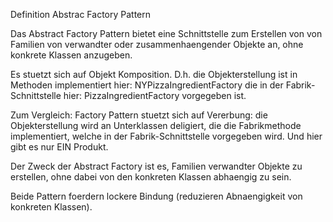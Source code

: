 Definition Abstrac Factory Pattern 

Das Abstract Factory Pattern bietet eine Schnittstelle zum Erstellen von 
von Familien von verwandter oder zusammenhaengender Objekte an, ohne
konkrete Klassen anzugeben.

Es stuetzt sich auf Objekt Komposition.
D.h. die Objekterstellung ist in Methoden implementiert 
hier: NYPizzaIngredientFactory
die in der Fabrik-Schnittstelle
hier: PizzaIngredientFactory
vorgegeben ist.


Zum Vergleich: Factory Pattern stuetzt sich auf Vererbung: die Objekterstellung wird
an Unterklassen deligiert, die die Fabrikmethode implementiert, welche in 
der Fabrik-Schnittstelle vorgegeben wird.
Und hier gibt es nur EIN Produkt.

Der Zweck der Abstract Factory ist es, Familien verwandter Objekte zu 
erstellen, ohne dabei von den konkreten Klassen abhaengig zu sein.

Beide Pattern foerdern lockere Bindung (reduzieren Abnaengigkeit von 
konkreten Klassen).

